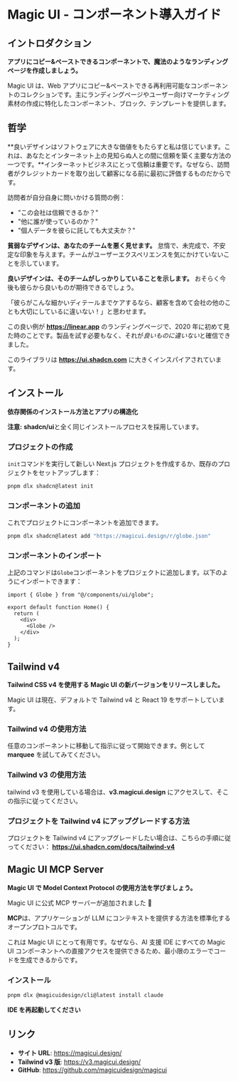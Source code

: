 # Magic UI - コンポーネント導入ガイド

## イントロダクション

**アプリにコピー&ペーストできるコンポーネントで、魔法のようなランディングページを作成しましょう。**

Magic UI は、Web アプリにコピー&ペーストできる再利用可能なコンポーネントのコレクションです。主にランディングページやユーザー向けマーケティング素材の作成に特化したコンポーネント、ブロック、テンプレートを提供します。

## 哲学

**良いデザインはソフトウェアに大きな価値をもたらすと私は信じています。これは、あなたとインターネット上の見知らぬ人との間に信頼を築く主要な方法の一つです。**インターネットビジネスにとって信頼は重要です。なぜなら、訪問者がクレジットカードを取り出して顧客になる前に最初に評価するものだからです。

訪問者が自分自身に問いかける質問の例：

- "この会社は信頼できるか？"
- "他に誰が使っているのか？"
- "個人データを彼らに託しても大丈夫か？"

**貧弱なデザインは、あなたのチームを悪く見せます。** 怠惰で、未完成で、不安定な印象を与えます。チームがユーザーエクスペリエンスを気にかけていないことを示しています。

**良いデザインは、そのチームがしっかりしていることを示します。** おそらく今後も彼らから良いものが期待できるでしょう。

「彼らがこんな細かいディテールまでケアするなら、顧客を含めて会社の他のことも大切にしているに違いない！」と思わせます。

この良い例が **https://linear.app** のランディングページで、2020 年に初めて見た時のことです。製品を試す必要もなく、それが*良いものに違いない*と確信できました。

このライブラリは **https://ui.shadcn.com** に大きくインスパイアされています。

## インストール

**依存関係のインストール方法とアプリの構造化**

**注意:** **shadcn/ui**と全く同じインストールプロセスを採用しています。

### プロジェクトの作成

`init`コマンドを実行して新しい Next.js プロジェクトを作成するか、既存のプロジェクトをセットアップします：

```bash
pnpm dlx shadcn@latest init
```

### コンポーネントの追加

これでプロジェクトにコンポーネントを追加できます。

```bash
pnpm dlx shadcn@latest add "https://magicui.design/r/globe.json"
```

### コンポーネントのインポート

上記のコマンドは`Globe`コンポーネントをプロジェクトに追加します。以下のようにインポートできます：

```tsx
import { Globe } from "@/components/ui/globe";

export default function Home() {
  return (
    <div>
      <Globe />
    </div>
  );
}
```

## Tailwind v4

**Tailwind CSS v4 を使用する Magic UI の新バージョンをリリースしました。**

Magic UI は現在、デフォルトで Tailwind v4 と React 19 をサポートしています。

### Tailwind v4 の使用方法

任意のコンポーネントに移動して指示に従って開始できます。例として **marquee** を試してみてください。

### Tailwind v3 の使用方法

tailwind v3 を使用している場合は、**v3.magicui.design** にアクセスして、そこの指示に従ってください。

### プロジェクトを Tailwind v4 にアップグレードする方法

プロジェクトを Tailwind v4 にアップグレードしたい場合は、こちらの手順に従ってください： **https://ui.shadcn.com/docs/tailwind-v4**

## Magic UI MCP Server

**Magic UI で Model Context Protocol の使用方法を学びましょう。**

Magic UI に公式 MCP サーバーが追加されました 🎉

**MCP**は、アプリケーションが LLM にコンテキストを提供する方法を標準化するオープンプロトコルです。

これは Magic UI にとって有用です。なぜなら、AI 支援 IDE にすべての Magic UI コンポーネントへの直接アクセスを提供できるため、最小限のエラーでコードを生成できるからです。

### インストール

```bash
pnpm dlx @magicuidesign/cli@latest install claude
```

**IDE を再起動してください**

## リンク

- **サイト URL**: https://magicui.design/
- **Tailwind v3 版**: https://v3.magicui.design/
- **GitHub**: https://github.com/magicuidesign/magicui
